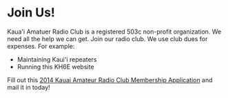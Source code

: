 # Join Us!

Kaua'i Amatuer Radio Club is a registered 503c non-profit
organization.  We need all the help we can get.  Join our radio club.
We use club dues for expenses.  For example:

- Maintaining Kaui'i repeaters
- Running this KH6E website

Fill out this <a href="{{assets}}/doc/2014_application_form.pdf">2014
Kauai Amateur Radio Club Membership Application</a> and mail it in
today!
